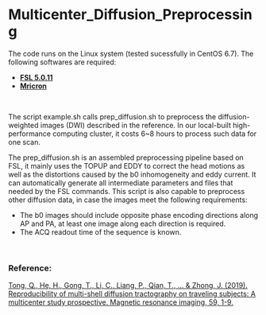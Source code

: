# Multicenter_Diffusion_Preprocessing

The code runs on the Linux system (tested sucessfully in CentOS 6.7). The following softwares are required:

* [__FSL 5.0.11__](https://fsl.fmrib.ox.ac.uk/fsl/fslwiki/FslInstallation)
* [__Mricron__](https://people.cas.sc.edu/rorden/mricron/install.html)

<br>

The script example.sh calls prep_diffusion.sh to preprocess the diffusion-weighted images (DWI) described in the reference. In our local-built high-performance computing cluster, it costs 6~8 hours to process such data for one scan.

The prep_diffusion.sh is an assembled preprocessing pipeline based on FSL, it mainly uses the TOPUP and EDDY to correct the head motions as well as the distortions caused by the b0 inhomogeneity and eddy current. It can automatically generate all intermediate parameters and files that needed by the FSL commands. This script is also capable to preprocess other diffusion data, in case the images meet the following requirements:

* The b0 images should include opposite phase encoding directions along AP and PA, at least one image along each direction is required.
* The ACQ readout time of the sequence is known.

<br>

### Reference:

[Tong, Q., He, H., Gong, T., Li, C., Liang, P., Qian, T., ... & Zhong, J. (2019). Reproducibility of multi-shell diffusion tractography on traveling subjects: A multicenter study prospective. Magnetic resonance imaging, 59, 1-9.](https://doi.org/10.1016/j.mri.2019.02.011)

